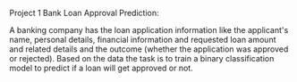 Project 1
Bank Loan Approval Prediction:

A banking company has the loan application information like the applicant's name, personal details, financial information and requested loan amount and related details and the outcome (whether the application was approved or rejected). Based on the data the task is to train a binary classification model to predict if a loan will get approved or not.
